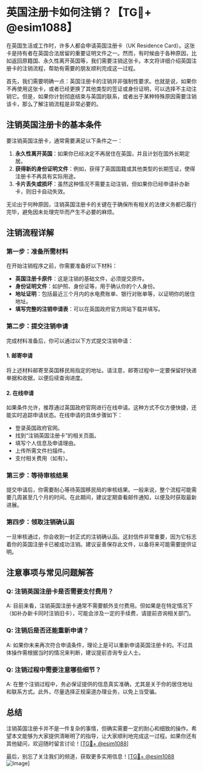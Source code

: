 # 英国注册卡如何注销？【TG💪+ @esim1088】

在英国生活或工作时，许多人都会申请英国注册卡（UK Residence Card）。这张卡是持有者在英国合法居留的重要证明文件之一。然而，有时候由于各种原因，比如返回原籍国、永久性离开英国等，我们需要注销这张卡。本文将详细介绍英国注册卡的注销流程，帮助有需要的朋友顺利完成这一过程。

首先，我们需要明确一点：英国注册卡的注销并非强制性要求。也就是说，如果你不再使用这张卡，或者已经更换了其他类型的签证或身份证明，可以选择不主动注销它。但是，如果你计划彻底结束与英国的联系，或者出于某种特殊原因需要注销该卡，那么了解注销流程是非常必要的。

## 注销英国注册卡的基本条件

要注销英国注册卡，通常需要满足以下条件之一：

1. **永久性离开英国**：如果你已经决定不再居住在英国，并且计划在国外长期定居。
2. **获得新的身份证明文件**：例如，获得了英国国籍或其他类型的长期签证，使得注册卡不再具有实际用途。
3. **卡片丢失或损坏**：虽然这种情况不需要主动注销，但如果你已经申请补办新卡，则旧卡自动失效。

无论出于何种原因，注销英国注册卡的关键在于确保所有相关的法律义务都已履行完毕，避免因未处理完毕而产生不必要的麻烦。

## 注销流程详解

### 第一步：准备所需材料

在开始注销程序之前，你需要准备好以下材料：

- **英国注册卡原件**：这是注销的基础文件，必须提交原件。
- **身份证明文件**：如护照、身份证等，用于确认你的个人身份。
- **地址证明**：包括最近三个月内的水电费账单、银行对账单等，以证明你的居住地址。
- **填写完整的注销申请表**：可以在英国政府官方网站下载并填写。

### 第二步：提交注销申请

完成材料准备后，你可以通过以下方式提交注销申请：

#### 1. 邮寄申请
将上述材料邮寄至英国移民局指定的地址。请注意，邮寄过程中一定要保留好快递单据和收据，以便后续查询进度。

#### 2. 在线申请
如果条件允许，推荐通过英国政府官网进行在线申请。这种方式不仅方便快捷，还能实时追踪申请状态。在线申请的具体步骤如下：
- 登录英国政府官网。
- 找到“注销英国注册卡”的相关页面。
- 填写个人信息及申请理由。
- 上传所需文件扫描件。
- 支付相关费用（如有）。

### 第三步：等待审核结果

提交申请后，你需要耐心等待英国移民局的审核结果。一般来说，整个流程可能需要几周甚至几个月的时间。在此期间，建议定期查看邮件通知，以便及时获取最新进展。

### 第四步：领取注销确认函

一旦审核通过，你会收到一封正式的注销确认函。这封信件非常重要，因为它标志着你的英国注册卡已被成功注销。建议妥善保存此文件，以备将来可能需要提供证明。

## 注意事项与常见问题解答

### Q: 注销英国注册卡是否需要支付费用？
A: 目前来看，注销英国注册卡通常不需要额外支付费用。但如果是在特定情况下（如补办新卡同时注销旧卡），可能会涉及一定的手续费，请提前咨询相关部门。

### Q: 注销后是否还能重新申请？
A: 如果你未来再次符合申请条件，理论上是可以重新申请英国注册卡的。不过具体操作需根据当时的情况来判断，建议提前咨询专业人士。

### Q: 注销过程中需要注意哪些细节？
A: 在整个注销过程中，务必保证提供的信息真实准确，尤其是关于你的居住地址和联系方式。此外，尽量选择正规渠道办理业务，以免上当受骗。

## 总结

注销英国注册卡并不是一件复杂的事情，但确实需要一定的耐心和细致的操作。希望本文能够为大家提供清晰明了的指导，让大家顺利地完成这一过程。如果你还有其他疑问，欢迎随时留言讨论！[[TG💪+ @esim1088](https://t.me/s/esim1088)]

最后，别忘了关注我们的频道，获取更多实用信息！[[TG💪+ @esim1088](https://t.me/s/esim1088) ![Image](https://i.postimg.cc/4NQfJmqS/Snipaste-2025-05-13-00-14-12.png)]